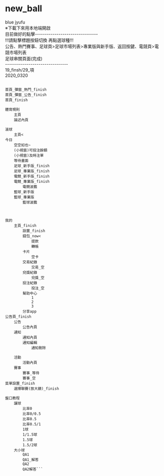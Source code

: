 # new_ball
blue jyufu</br>
※下載下來用本地端開啟</br>
目前做好的點擊--------------------------------</br>
!!!請點擊標題按鈕切換 再點選球種!!!</br>
公告、熱門賽事、足球頁>足球市場列表>專業版與新手版、返回按鍵、電競頁>電競市場列表</br>
足球串關頁面(完成)</br>
--------------------------------</br>
19_finsh/29_項</br>
2020_0320</br>
```

首頁_彈窗_熱門_finish
首頁_彈窗_公告_finish
首頁_finish

體育規則
	主頁
	論述內頁

滾球
	主頁<
今日	
	空空如也~
	(小視窗)可投注餘額
	(小視窗)及時注單
	等待畫面
	足球_新手版_finish
	足球_專業版_finish
	電競_新手版_finish
	電競_專業版_finish
		電競波膽
	籃球_新手版
	籃球_專業版
		籃球波膽
	
	

我的
	主頁_finish
		設置_finish
		錢包_now<
			提款
			轉帳
		卡片
			空卡
		交易紀錄
			交易_空
		兌獎紀錄
			兌獎_空
		投注紀錄
			投注_空
		幫助中心
			1
			2
			3
		分享app
公告頁_finish
	公告
		公告內頁
	通知
		通知內頁
		通知編輯
			通知刪除

	活動
		活動內頁
	賽事
		賽事_等待
		賽事_空
菜單設置_finish
	選擇聯賽(放大鏡)_finish

盤口教程
	讓球
		比率0
		比率0/0.5
		比率0.5
		比率0.5/1
		1球
		1/1.5球
		1.5球
		1.5/2球
	大小球
		QA1
		QA1_解答
		QA2
		QA2解答```
